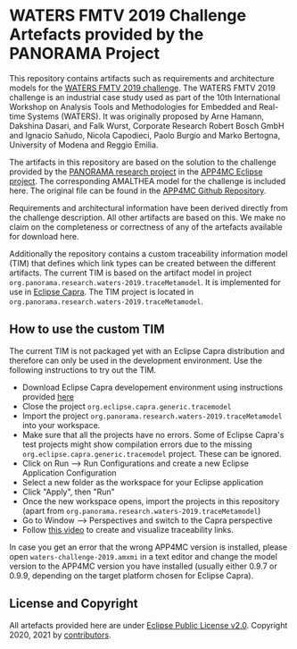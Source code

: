 # WATERS FMTV 2019 Challenge Artefacts provided by the PANORAMA Project

This repository contains artifacts such as requirements and architecture models for the [WATERS FMTV 2019 challenge][1]. The WATERS FMTV 2019 challenge is an industrial case study used as part of the 10th International Workshop on Analysis Tools and Methodologies for Embedded and Real-time Systems (WATERS). It was originally proposed by Arne Hamann, Dakshina Dasari, and Falk Wurst, Corporate Research Robert Bosch GmbH and Ignacio Sañudo, Nicola Capodieci, Paolo Burgio and Marko Bertogna, University of Modena and Reggio Emilia. 

The artifacts in this repository are based on the solution to the challenge provided by the [PANORAMA research project][2] in the [APP4MC Eclipse project][3]. The corresponding AMALTHEA model for the challenge is included here. The original file can be found in the [APP4MC Github Repository][4].

Requirements and architectural information have been derived directly from the challenge description. All other artifacts are based on this. We make no claim on the completeness or correctness of any of the artefacts available for download here.

Additionally the repository contains a custom traceability information model (TIM) that defines which link types can be created between the different artifacts. The current TIM is based on the artifact model in project `org.panorama.research.waters-2019.traceMetamodel`. It is implemented for use in  [Eclipse Capra](https://eclipse.org/capra).  The TIM project is located in `org.panorama.research.waters-2019.traceMetamodel`.

## How to use the custom TIM
The current TIM is not packaged yet with an Eclipse Capra distribution and therefore can only be used in the development environment. Use the following instructions to try out the TIM.  

* Download Eclipse Capra developement environment using instructions provided [here](https://wiki.eclipse.org/Capra#Using_the_Eclipse_Installer)
* Close the project `org.eclipse.capra.generic.tracemodel`
* Import the project `org.panorama.research.waters-2019.traceMetamodel` into your workspace. 
* Make sure that all the projects have no errors. Some of Eclipse Capra's test projects might show compilation errors due to the missing `org.eclipse.capra.generic.tracemodel` project. These can be ignored.
* Click on Run --> Run Configurations and create a new Eclipse Application Configuration
* Select a new folder as the workspace for your Eclipse application
* Click "Apply", then "Run"
* Once the new workspace opens, import the projects in this repository (apart from `org.panorama.research.waters-2019.traceMetamodel`)
* Go to Window --> Perspectives and switch to the Capra perspective
* Follow [this video](https://www.youtube.com/watch?v=XRtLs5OT_yM&feature=youtu.be) to create and visualize traceability links.

In case you get an error that the wrong APP4MC version is installed, please open `waters-challenge-2019.amxmi` in a text editor and change the model version to the APP4MC version you have installed (usually either 0.9.7 or 0.9.9, depending on the target platform chosen for Eclipse Capra).

## License and Copyright

All artefacts provided here are under [Eclipse Public License v2.0][5]. Copyright 2020, 2021 by [contributors](CONTRIBUTORS).

[1]: https://www.ecrts.org/archives/fileadmin/WebsitesArchiv/ecrts2019/waters/waters-industrial-challenge/index.html
[2]: https://panorama-research.org/
[3]: https://www.eclipse.org/app4mc/
[4]: https://git.eclipse.org/c/app4mc/org.eclipse.app4mc.examples.git/tree/WATERS-FMTV-challenges
[5]: https://www.eclipse.org/legal/epl-2.0/
